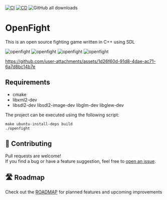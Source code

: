 [![CI](https://github.com/nonameentername/openfight/actions/workflows/ci.yml/badge.svg)](https://github.com/nonameentername/openfight/actions/workflows/ci.yml)
[![CD](https://github.com/nonameentername/openfight/actions/workflows/cd.yml/badge.svg)](https://github.com/nonameentername/openfight/actions/workflows/cd.yml)
![GitHub all downloads](https://img.shields.io/github/downloads/nonameentername/openfight/total)

# OpenFight

This is an open source fighting game written in C++ using SDL

![openfight](./images/openfight-1.png)
![openfight](./images/openfight-2.png)
![openfight](./images/openfight-3.png)
![openfight](./images/openfight-4.png)

https://github.com/user-attachments/assets/1d26f60d-91d8-4dae-ac71-6a7d8bc14b7e


## Requirements

* cmake
* libxml2-dev
* libsdl2-dev libsdl2-image-dev libglm-dev libglew-dev

The project can be executed using the following script:

    make ubuntu-install-deps build
    ./openfight


## 🤝 Contributing

Pull requests are welcome!  
If you find a bug or have a feature suggestion, feel free to [open an issue](https://github.com/nonameentername/openfight/issues).

## 🛣️ Roadmap

Check out the [ROADMAP](./ROADMAP.md) for planned features and upcoming improvements
